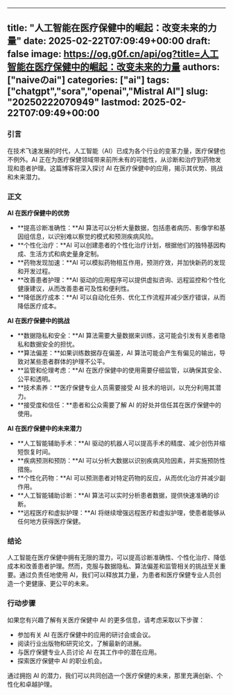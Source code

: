 
---
title: "人工智能在医疗保健中的崛起：改变未来的力量"
date: 2025-02-22T07:09:49+00:00
draft: false
image: https://og.g0f.cn/api/og?title=人工智能在医疗保健中的崛起：改变未来的力量
authors: ["naiveのai"]
categories: ["ai"]
tags: ["chatgpt","sora","openai","Mistral AI"]
slug: "20250222070949"
lastmod: 2025-02-22T07:09:49+00:00
---
### 引言

在技术飞速发展的时代，人工智能（AI）已成为各个行业的变革力量，医疗保健也不例外。AI 正在为医疗保健领域带来前所未有的可能性，从诊断和治疗到药物发现和患者护理。这篇博客将深入探讨 AI 在医疗保健中的应用，揭示其优势、挑战和未来潜力。

### 正文

**AI 在医疗保健中的优势**

* **提高诊断准确性：**AI 算法可以分析大量数据，包括患者病历、影像学和基因组信息，以识别难以察觉的模式和预测疾病风险。
* **个性化治疗：**AI 可以创建患者的个性化治疗计划，根据他们的独特基因构成、生活方式和病史量身定制。
* **药物发现加速：**AI 可以模拟药物相互作用，预测疗效，并加快新药的发现和开发过程。
* **改善患者护理：**AI 驱动的应用程序可以提供虚拟咨询、远程监控和个性化健康建议，从而改善患者可及性和便利性。
* **降低医疗成本：**AI 可以自动化任务、优化工作流程并减少医疗错误，从而降低医疗成本。

**AI 在医疗保健中的挑战**

* **数据隐私和安全：**AI 算法需要大量数据来训练，这可能会引发有关患者隐私和数据安全的担忧。
* **算法偏差：**如果训练数据存在偏差，AI 算法可能会产生有偏见的输出，导致对某些患者群体的护理不公平。
* **监管和伦理考虑：**AI 在医疗保健中的使用需要仔细监管，以确保其安全、公平和透明。
* **技术素养：**医疗保健专业人员需要接受 AI 技术的培训，以充分利用其潜力。
* **接受度和信任：**患者和公众需要了解 AI 的好处并信任其在医疗保健中的使用。

**AI 在医疗保健中的未来潜力**

* **人工智能辅助手术：**AI 驱动的机器人可以提高手术的精度、减少创伤并缩短恢复时间。
* **疾病预测和预防：**AI 可以分析大数据以识别疾病风险因素，并实施预防性措施。
* **个性化药物：**AI 可以预测患者对特定药物的反应，从而优化治疗并减少副作用。
* **人工智能辅助诊断：**AI 算法可以实时分析患者数据，提供快速准确的诊断。
* **远程医疗和虚拟护理：**AI 将继续增强远程医疗和虚拟护理，使患者能够从任何地方获得医疗保健。

### 结论

人工智能在医疗保健中拥有无限的潜力，可以提高诊断准确性、个性化治疗、降低成本和改善患者护理。然而，克服与数据隐私、算法偏差和监管相关的挑战至关重要。通过负责任地使用 AI，我们可以释放其力量，为患者和医疗保健专业人员创造一个更健康、更公平的未来。

### 行动步骤

如果您有兴趣了解有关医疗保健中 AI 的更多信息，请考虑采取以下步骤：

* 参加有关 AI 在医疗保健中的应用的研讨会或会议。
* 阅读行业出版物和研究论文，了解最新的进展。
* 与医疗保健专业人员讨论 AI 在其工作中的潜在应用。
* 探索医疗保健中 AI 的职业机会。

通过拥抱 AI 的潜力，我们可以共同创造一个医疗保健的未来，那里充满创新、个性化和卓越护理。